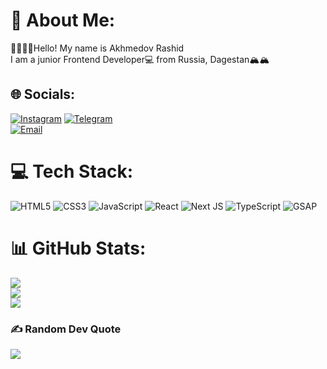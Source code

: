 # 💫 About Me:
😶‍🌫️😶‍🌫️Hello! My name is Akhmedov Rashid  
I am a junior Frontend Developer💻 from Russia, Dagestan🏔️🏔️  

## 🌐 Socials:
[![Instagram](https://img.shields.io/badge/Instagram-%23E4405F.svg?logo=Instagram&logoColor=white)](https://instagram.com/akhmedov__rashid) 
[![Telegram](https://img.shields.io/badge/Telegram-26A5E4?logo=telegram&logoColor=white)](https://t.me/infoobott)  
[![Email](https://img.shields.io/badge/Email-D14836?logo=gmail&logoColor=white)](mailto:rashidaxmedov05@gmail.com)  

# 💻 Tech Stack:
![HTML5](https://img.shields.io/badge/html5-%23E34F26.svg?style=for-the-badge&logo=html5&logoColor=white) 
![CSS3](https://img.shields.io/badge/css3-%231572B6.svg?style=for-the-badge&logo=css3&logoColor=white) 
![JavaScript](https://img.shields.io/badge/javascript-%23323330.svg?style=for-the-badge&logo=javascript&logoColor=%23F7DF1E) 
![React](https://img.shields.io/badge/react-%2320232a.svg?style=for-the-badge&logo=react&logoColor=%2361DAFB) 
![Next JS](https://img.shields.io/badge/Next-black?style=for-the-badge&logo=next.js&logoColor=white) 
![TypeScript](https://img.shields.io/badge/typescript-%23007ACC.svg?style=for-the-badge&logo=typescript&logoColor=white) 
![GSAP](https://img.shields.io/badge/GSAP-88CE02?style=for-the-badge&logo=greensock&logoColor=white)

# 📊 GitHub Stats:
![](https://github-readme-stats.vercel.app/api?username=raxa-akh&theme=aura&hide_border=false&include_all_commits=false&count_private=false)<br/>
![](https://nirzak-streak-stats.vercel.app/?user=raxa-akh&theme=aura&hide_border=false)<br/>
![](https://github-readme-stats.vercel.app/api/top-langs/?username=raxa-akh&theme=aura&hide_border=false&include_all_commits=false&count_private=false&layout=compact)

### ✍️ Random Dev Quote
![](https://quotes-github-readme.vercel.app/api?type=horizontal&theme=radical)
